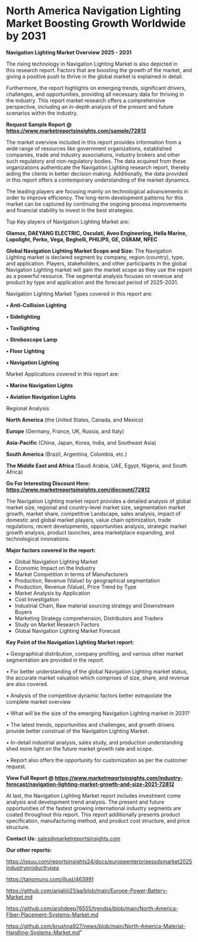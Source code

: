 # North America Navigation Lighting Market Boosting Growth Worldwide by 2031

<Strong> Navigation Lighting Market Overview 2025 - 2031</strong>

The rising technology in Navigation Lighting Market is also depicted in this research report. Factors that are boosting the growth of the market, and giving a positive push to thrive in the global market is explained in detail.

Furthermore, the report highlights on emerging trends, significant drivers, challenges, and opportunities, providing all necessary data for thriving in the industry. This report market research offers a comprehensive perspective, including an in-depth analysis of the present and future scenarios within the industry.

<strong>Request Sample Report @ <a href=https://www.marketreportsinsights.com/sample/72812>https://www.marketreportsinsights.com/sample/72812</a></strong>

The market overview included in this report provides information from a wide range of resources like government organizations, established companies, trade and industry associations, industry brokers and other such regulatory and non-regulatory bodies. The data acquired from these organizations authenticate the Navigation Lighting research report, thereby aiding the clients in better decision making. Additionally, the data provided in this report offers a contemporary understanding of the market dynamics.

The leading players are focusing mainly on technological advancements in order to improve efficiency. The long-term development patterns for this market can be captured by continuing the ongoing process improvements and financial stability to invest in the best strategies.

Top Key players of Navigation Lighting Market are:

<strong>Glamox, DAEYANG ELECTRIC, Osculati, Aveo Engineering, Hella Marine, Lopolight, Perko, Vega, Beghelli, PHILIPS, GE, OSRAM, NFEC</strong>

<strong><b>Global Navigation Lighting Market Scope and Size:</b></strong>
The Navigation Lighting market is declared segment by company, region (country), type, and application. Players, stakeholders, and other participants in the global Navigation Lighting market will gain the market scope as they use the report as a powerful resource. The segmental analysis focuses on revenue and product by type and application and the forecast period of 2025-2031.

Navigation Lighting Market Types covered in this report are:

<strong>• Anti-Collision Lighting

• Sidelighting

• Taxilighting

• Stroboscope Lamp

• Floor Lighting

• Navigation Lighting</strong>

Market Applications covered in this report are:

<strong>• Marine Navigation Lights

• Aviation Navigation Lights</strong> 

Regional Analysis

<strong>North America</strong> (the United States, Canada, and Mexico)

<strong>Europe</strong> (Germany, France, UK, Russia, and Italy)

<strong>Asia-Pacific</strong> (China, Japan, Korea, India, and Southeast Asia)

<strong>South America</strong> (Brazil, Argentina, Colombia, etc.)

<strong>The Middle East and Africa</strong> (Saudi Arabia, UAE, Egypt, Nigeria, and South Africa)

<strong>Go For Interesting Discount Here: <a href=https://www.marketreportsinsights.com/discount/72812>https://www.marketreportsinsights.com/discount/72812</a></strong>

The Navigation Lighting market report provides a detailed analysis of global market size, regional and country-level market size, segmentation market growth, market share, competitive Landscape, sales analysis, impact of domestic and global market players, value chain optimization, trade regulations, recent developments, opportunities analysis, strategic market growth analysis, product launches, area marketplace expanding, and technological innovations.

<strong><b>Major factors covered in the report:</b></strong>
<ul>
  <li>Global Navigation Lighting Market </li>
  <li>Economic Impact on the Industry</li>
  <li>Market Competition in terms of Manufacturers</li>
  <li>Production, Revenue (Value) by geographical segmentation</li>
  <li>Production, Revenue (Value), Price Trend by Type</li>
  <li>Market Analysis by Application</li>
  <li>Cost Investigation</li>
  <li>Industrial Chain, Raw material sourcing strategy and Downstream Buyers</li>
  <li>Marketing Strategy comprehension, Distributors and Traders</li>
  <li>Study on Market Research Factors</li>
  <li>Global Navigation Lighting Market Forecast</li>
</ul>

<strong><b>Key Point of the Navigation Lighting Market report:</b></strong>

• Geographical distribution, company profiling, and various other market segmentation are provided in the report.

• For better understanding of the global Navigation Lighting market status, the accurate market valuation which comprises of size, share, and revenue are also covered.

• Analysis of the competitive dynamic factors better extrapolate the complete market overview

• What will be the size of the emerging Navigation Lighting market in 2031?

• The latest trends, opportunities and challenges, and growth drivers provide better construal of the Navigation Lighting Market.

• In-detail industrial analysis, sales study, and production understanding shed more light on the future market growth rate and scope.

• Report also offers the opportunity for customization as per the customer request.

<strong><b>View Full Report @ <a href=https://www.marketreportsinsights.com/industry-forecast/navigation-lighting-market-growth-and-size-2021-72812>https://www.marketreportsinsights.com/industry-forecast/navigation-lighting-market-growth-and-size-2021-72812</a></b></strong>


At last, the Navigation Lighting Market report includes investment come analysis and development trend analysis. The present and future opportunities of the fastest growing international industry segments are coated throughout this report. This report additionally presents product specification, manufacturing method, and product cost structure, and price structure.

<strong>Contact Us:</strong>
sales@marketreportsinsights.com

<strong>Our other reports:</strong>

<a href=https://issuu.com/reportsinsights24/docs/europeenterprisessdsmarket2025industryproducttypea>https://issuu.com/reportsinsights24/docs/europeenterprisessdsmarket2025industryproducttypea</a>

<a href=https://tanomuno.com/illust/463991>https://tanomuno.com/illust/463991</a>

<a href=https://github.com/anjaliiii21/aa/blob/main/Europe-Power-Battery-Market.md>https://github.com/anjaliiii21/aa/blob/main/Europe-Power-Battery-Market.md</a>

<a href=https://github.com/arshdeep76555/trendss/blob/main/North-America-Fiber-Placement-Systems-Market.md>https://github.com/arshdeep76555/trendss/blob/main/North-America-Fiber-Placement-Systems-Market.md</a>

<a href=https://github.com/krushna927/news/blob/main/North-America-Material-Handling-Systems-Market.md>https://github.com/krushna927/news/blob/main/North-America-Material-Handling-Systems-Market.md</a>"
